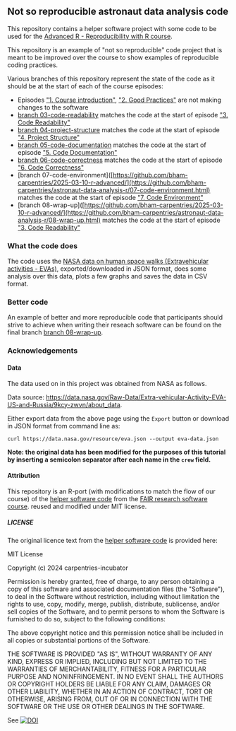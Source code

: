 ## Not so reproducible astronaut data analysis code

This repository contains a helper software project with some code to be used 
for the [Advanced R - Reproducibility with R course](https://github.com/bham-carpentries/2025-03-10-r-advanced). 

This repository is an example of "not so reproducible" code project that is meant to be improved over the course to show examples of reproducible coding practices. 

Various branches of this repository represent the state of the code as it should be at the start of each of the course episodes:

- Episodes ["1. Course introduction"](https://github.com/bham-carpentries/2025-03-10-r-advanced/01-introduction.html), ["2. Good Practices"](https://github.com/bham-carpentries/2025-03-10-r-advanced/02-good-practices.html) are not making changes to the software
- [branch 03-code-readability]([https://github.com/bham-carpentries/2025-03-10-r-advanced/03-code-readability.html](https://github.com/bham-carpentries/astronaut-data-analysis-r/)) matches the code at the start of episode ["3. Code Readability"](https://github.com/bham-carpentries/2025-03-10-r-advanced/03-code-readability.html)
- [branch 04-project-structure]([https://github.com/bham-carpentries/2025-03-10-r-advanced/04-project-structure.html](https://github.com/bham-carpentries/astronaut-data-analysis-r/)) matches the code at the start of episode ["4. Project Structure"](https://github.com/bham-carpentries/2025-03-10-r-advanced/04-project-structure.html)
- [branch 05-code-documentation](https://github.com/bham-carpentries/astronaut-data-analysis-r/05-code-readability.html) matches the code at the start of episode ["5. Code Documentation"](https://github.com/bham-carpentries/2025-03-10-r-advanced/05-code-readability.html)
- [branch 06-code-correctness](https://github.com/bham-carpentries/astronaut-data-analysis-r/06-code-correctness.html) matches the code at the start of episode ["6. Code Correctness"](https://github.com/bham-carpentries/2025-03-10-r-advanced/06-code-correctness.html)
- [branch 07-code-environment]([https://github.com/bham-carpentries/2025-03-10-r-advanced/](https://github.com/bham-carpentries/astronaut-data-analysis-r/07-code-environment.html) matches the code at the start of episode ["7. Code Environment"](https://github.com/bham-carpentries/2025-03-10-r-advanced/07-code-environment.html)
- [branch 08-wrap-up]([https://github.com/bham-carpentries/2025-03-10-r-advanced/](https://github.com/bham-carpentries/astronaut-data-analysis-r/08-wrap-up.html) matches the code at the start of episode ["3. Code Readability"](https://github.com/bham-carpentries/2025-03-10-r-advanced/08-wrap-up.html)


### What the code does
The code uses the [NASA data on human space walks (Extravehicular activities - EVAs)](https://data.nasa.gov/Raw-Data/Extra-vehicular-Activity-EVA-US-and-Russia/9kcy-zwvn/data_preview), 
exported/downloaded in JSON format, does some analysis over this data, plots a few graphs and saves the data in CSV format. 

### Better code
An example of better and more reproducible code that participants should strive to achieve when writing their reseach software 
can be found on the final branch [branch 08-wrap-up](https://github.com/bham-carpentries/2025-03-10-r-advanced/08-wrap-up.html).

### Acknowledgements

#### Data

The data used on in this project was obtained from NASA as follows.

Data source: https://data.nasa.gov/Raw-Data/Extra-vehicular-Activity-EVA-US-and-Russia/9kcy-zwvn/about_data.

Either export data from the above page using the `Export` button or download in JSON format from command line as: 

`curl https://data.nasa.gov/resource/eva.json --output eva-data.json`

**Note: the original data has been modified for the purposes of this tutorial by inserting a semicolon separator after each name in the `crew` field.**

#### Attribution
This repository is an R-port (with modifications to match the flow of our course) of the [helper software code](https://github.com/carpentries-incubator/astronaut-data-analysis-not-so-fair/tree/main) 
from the [FAIR research software course](https://github.com/carpentries-incubator/fair-research-software). 
reused and modified under MIT license.  

##### LICENSE
The original licence text from the [helper software code](https://github.com/carpentries-incubator/astronaut-data-analysis-not-so-fair/tree/main) is
provided here:

MIT License

Copyright (c) 2024 carpentries-incubator

Permission is hereby granted, free of charge, to any person obtaining a copy
of this software and associated documentation files (the "Software"), to deal
in the Software without restriction, including without limitation the rights
to use, copy, modify, merge, publish, distribute, sublicense, and/or sell
copies of the Software, and to permit persons to whom the Software is
furnished to do so, subject to the following conditions:

The above copyright notice and this permission notice shall be included in all
copies or substantial portions of the Software.

THE SOFTWARE IS PROVIDED "AS IS", WITHOUT WARRANTY OF ANY KIND, EXPRESS OR
IMPLIED, INCLUDING BUT NOT LIMITED TO THE WARRANTIES OF MERCHANTABILITY,
FITNESS FOR A PARTICULAR PURPOSE AND NONINFRINGEMENT. IN NO EVENT SHALL THE
AUTHORS OR COPYRIGHT HOLDERS BE LIABLE FOR ANY CLAIM, DAMAGES OR OTHER
LIABILITY, WHETHER IN AN ACTION OF CONTRACT, TORT OR OTHERWISE, ARISING FROM,
OUT OF OR IN CONNECTION WITH THE SOFTWARE OR THE USE OR OTHER DEALINGS IN THE
SOFTWARE.

See
[![DOI](https://zenodo.org/badge/776011771.svg)](https://zenodo.org/doi/10.5281/zenodo.12699084)

